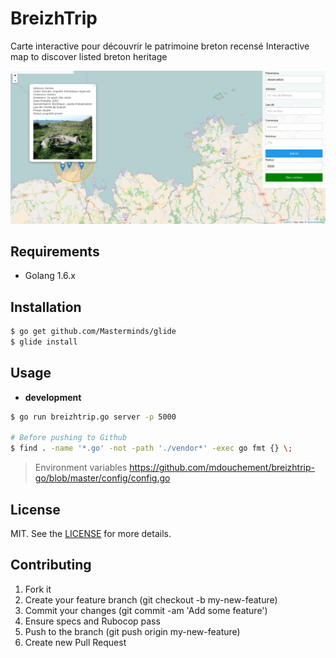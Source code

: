 # BreizhTrip

Carte interactive pour découvrir le patrimoine breton recensé
Interactive map to discover listed breton heritage

![Desc](https://github.com/mdouchement/breizhtrip/blob/master/screencapture.png)


## Requirements

- Golang 1.6.x

## Installation

```bash
$ go get github.com/Masterminds/glide
$ glide install
```

## Usage

- **development**

```bash
$ go run breizhtrip.go server -p 5000

# Before pushing to Github
$ find . -name '*.go' -not -path './vendor*' -exec go fmt {} \;
```

> Environment variables https://github.com/mdouchement/breizhtrip-go/blob/master/config/config.go

## License

MIT. See the [LICENSE](https://github.com/mdouchement/breizhtrip-go/blob/master/LICENSE) for more details.

## Contributing

1. Fork it
2. Create your feature branch (git checkout -b my-new-feature)
3. Commit your changes (git commit -am 'Add some feature')
4. Ensure specs and Rubocop pass
5. Push to the branch (git push origin my-new-feature)
6. Create new Pull Request
